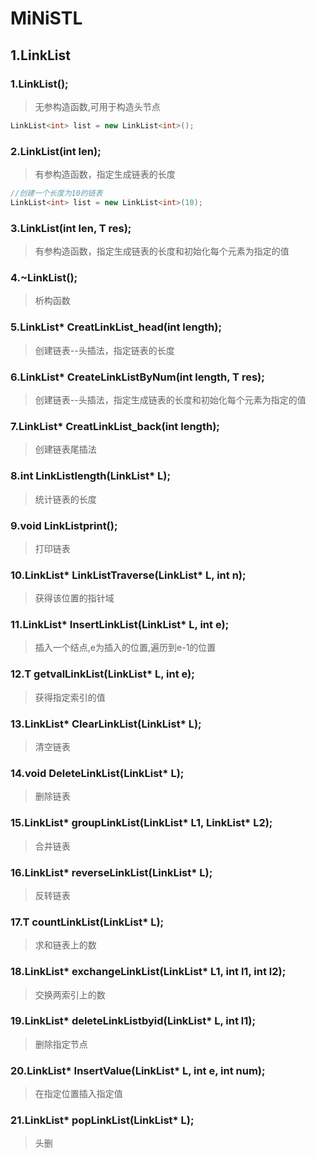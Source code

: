 # MiNiSTL

## 1.LinkList

### 1.LinkList();

> 无参构造函数,可用于构造头节点

```c++
LinkList<int> list = new LinkList<int>();
```

### 2.LinkList(int len);

> 有参构造函数，指定生成链表的长度

```c++
//创建一个长度为10的链表
LinkList<int> list = new LinkList<int>(10);
```

### 3.LinkList(int len, T res);

>有参构造函数，指定生成链表的长度和初始化每个元素为指定的值

### 4.~LinkList();

> 析构函数

### 5.LinkList* CreatLinkList_head(int length);

> 创建链表--头插法，指定链表的长度



### 6.LinkList* CreateLinkListByNum(int length, T res);

>创建链表--头插法，指定生成链表的长度和初始化每个元素为指定的值



### 7.LinkList* CreatLinkList_back(int length);

> 创建链表尾插法



### 8.int LinkListlength(LinkList* L);

> 统计链表的长度



### 9.void LinkListprint();

> 打印链表



### 10.LinkList* LinkListTraverse(LinkList* L, int n);

> 获得该位置的指针域



### 11.LinkList* InsertLinkList(LinkList* L, int e);

> 插入一个结点,e为插入的位置,遍历到e-1的位置



### 12.T getvalLinkList(LinkList* L, int e);

> 获得指定索引的值



### 13.LinkList* ClearLinkList(LinkList* L);

> 清空链表



### 14.void DeleteLinkList(LinkList* L);

> 删除链表



### 15.LinkList* groupLinkList(LinkList* L1, LinkList* L2);

> 合并链表



### 16.LinkList* reverseLinkList(LinkList* L);

> 反转链表



### 17.T countLinkList(LinkList* L);

> 求和链表上的数



### 18.LinkList* exchangeLinkList(LinkList* L1, int l1, int l2);

> 交换两索引上的数



### 19.LinkList* deleteLinkListbyid(LinkList* L, int l1);

> 删除指定节点



### 20.LinkList* InsertValue(LinkList* L, int e, int num);

> 在指定位置插入指定值



### 21.LinkList* popLinkList(LinkList* L);

> 头删





























































